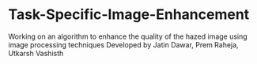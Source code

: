 # Task-Specific-Image-Enhancement

Working on an algorithm to enhance the quality of the hazed image using image processing techniques
Developed by Jatin Dawar, Prem Raheja, Utkarsh Vashisth

